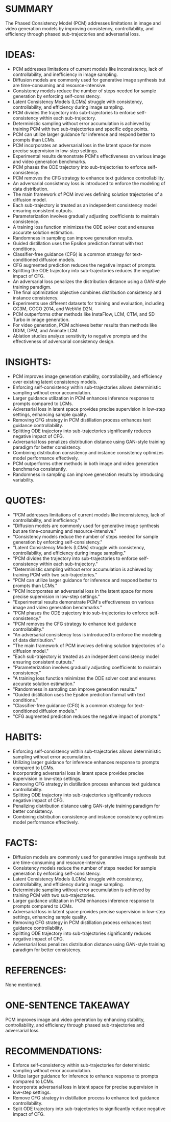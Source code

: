 # SUMMARY
The Phased Consistency Model (PCM) addresses limitations in image and video generation models by improving consistency, controllability, and efficiency through phased sub-trajectories and adversarial loss.

# IDEAS:
- PCM addresses limitations of current models like inconsistency, lack of controllability, and inefficiency in image sampling.
- Diffusion models are commonly used for generative image synthesis but are time-consuming and resource-intensive.
- Consistency models reduce the number of steps needed for sample generation by enforcing self-consistency.
- Latent Consistency Models (LCMs) struggle with consistency, controllability, and efficiency during image sampling.
- PCM divides the trajectory into sub-trajectories to enforce self-consistency within each sub-trajectory.
- Deterministic sampling without error accumulation is achieved by training PCM with two sub-trajectories and specific edge points.
- PCM can utilize larger guidance for inference and respond better to prompts than LCMs.
- PCM incorporates an adversarial loss in the latent space for more precise supervision in low-step settings.
- Experimental results demonstrate PCM's effectiveness on various image and video generation benchmarks.
- PCM phases the ODE trajectory into sub-trajectories to enforce self-consistency.
- PCM removes the CFG strategy to enhance text guidance controllability.
- An adversarial consistency loss is introduced to enforce the modeling of data distribution.
- The main framework of PCM involves defining solution trajectories of a diffusion model.
- Each sub-trajectory is treated as an independent consistency model ensuring consistent outputs.
- Parameterization involves gradually adjusting coefficients to maintain consistency.
- A training loss function minimizes the ODE solver cost and ensures accurate solution estimation.
- Randomness in sampling can improve generation results.
- Guided distillation uses the Epsilon prediction format with text conditions.
- Classifier-free guidance (CFG) is a common strategy for text-conditioned diffusion models.
- CFG augmented prediction reduces the negative impact of prompts.
- Splitting the ODE trajectory into sub-trajectories reduces the negative impact of CFG.
- An adversarial loss penalizes the distribution distance using a GAN-style training paradigm.
- The final optimization objective combines distribution consistency and instance consistency.
- Experiments use different datasets for training and evaluation, including CC3M, COCO 2014, and WebVid D2N.
- PCM outperforms other methods like InstaFlow, LCM, CTM, and SD Turbo in image generation.
- For video generation, PCM achieves better results than methods like DDIM, DPM, and Animate LCM.
- Ablation studies analyze sensitivity to negative prompts and the effectiveness of adversarial consistency design.

# INSIGHTS:
- PCM improves image generation stability, controllability, and efficiency over existing latent consistency models.
- Enforcing self-consistency within sub-trajectories allows deterministic sampling without error accumulation.
- Larger guidance utilization in PCM enhances inference response to prompts compared to LCMs.
- Adversarial loss in latent space provides precise supervision in low-step settings, enhancing sample quality.
- Removing CFG strategy in PCM distillation process enhances text guidance controllability.
- Splitting ODE trajectory into sub-trajectories significantly reduces negative impact of CFG.
- Adversarial loss penalizes distribution distance using GAN-style training paradigm for better consistency.
- Combining distribution consistency and instance consistency optimizes model performance effectively.
- PCM outperforms other methods in both image and video generation benchmarks consistently.
- Randomness in sampling can improve generation results by introducing variability.

# QUOTES:
- "PCM addresses limitations of current models like inconsistency, lack of controllability, and inefficiency."
- "Diffusion models are commonly used for generative image synthesis but are time-consuming and resource-intensive."
- "Consistency models reduce the number of steps needed for sample generation by enforcing self-consistency."
- "Latent Consistency Models (LCMs) struggle with consistency, controllability, and efficiency during image sampling."
- "PCM divides the trajectory into sub-trajectories to enforce self-consistency within each sub-trajectory."
- "Deterministic sampling without error accumulation is achieved by training PCM with two sub-trajectories."
- "PCM can utilize larger guidance for inference and respond better to prompts than LCMs."
- "PCM incorporates an adversarial loss in the latent space for more precise supervision in low-step settings."
- "Experimental results demonstrate PCM's effectiveness on various image and video generation benchmarks."
- "PCM phases the ODE trajectory into sub-trajectories to enforce self-consistency."
- "PCM removes the CFG strategy to enhance text guidance controllability."
- "An adversarial consistency loss is introduced to enforce the modeling of data distribution."
- "The main framework of PCM involves defining solution trajectories of a diffusion model."
- "Each sub-trajectory is treated as an independent consistency model ensuring consistent outputs."
- "Parameterization involves gradually adjusting coefficients to maintain consistency."
- "A training loss function minimizes the ODE solver cost and ensures accurate solution estimation."
- "Randomness in sampling can improve generation results."
- "Guided distillation uses the Epsilon prediction format with text conditions."
- "Classifier-free guidance (CFG) is a common strategy for text-conditioned diffusion models."
- "CFG augmented prediction reduces the negative impact of prompts."

# HABITS:
- Enforcing self-consistency within sub-trajectories allows deterministic sampling without error accumulation.
- Utilizing larger guidance for inference enhances response to prompts compared to LCMs.
- Incorporating adversarial loss in latent space provides precise supervision in low-step settings.
- Removing CFG strategy in distillation process enhances text guidance controllability.
- Splitting ODE trajectory into sub-trajectories significantly reduces negative impact of CFG.
- Penalizing distribution distance using GAN-style training paradigm for better consistency.
- Combining distribution consistency and instance consistency optimizes model performance effectively.

# FACTS:
- Diffusion models are commonly used for generative image synthesis but are time-consuming and resource-intensive.
- Consistency models reduce the number of steps needed for sample generation by enforcing self-consistency.
- Latent Consistency Models (LCMs) struggle with consistency, controllability, and efficiency during image sampling.
- Deterministic sampling without error accumulation is achieved by training PCM with two sub-trajectories.
- Larger guidance utilization in PCM enhances inference response to prompts compared to LCMs.
- Adversarial loss in latent space provides precise supervision in low-step settings, enhancing sample quality.
- Removing CFG strategy in PCM distillation process enhances text guidance controllability.
- Splitting ODE trajectory into sub-trajectories significantly reduces negative impact of CFG.
- Adversarial loss penalizes distribution distance using GAN-style training paradigm for better consistency.

# REFERENCES:
None mentioned.

# ONE-SENTENCE TAKEAWAY
PCM improves image and video generation by enhancing stability, controllability, and efficiency through phased sub-trajectories and adversarial loss.

# RECOMMENDATIONS:
- Enforce self-consistency within sub-trajectories for deterministic sampling without error accumulation.
- Utilize larger guidance for inference to enhance response to prompts compared to LCMs.
- Incorporate adversarial loss in latent space for precise supervision in low-step settings.
- Remove CFG strategy in distillation process to enhance text guidance controllability.
- Split ODE trajectory into sub-trajectories to significantly reduce negative impact of CFG.